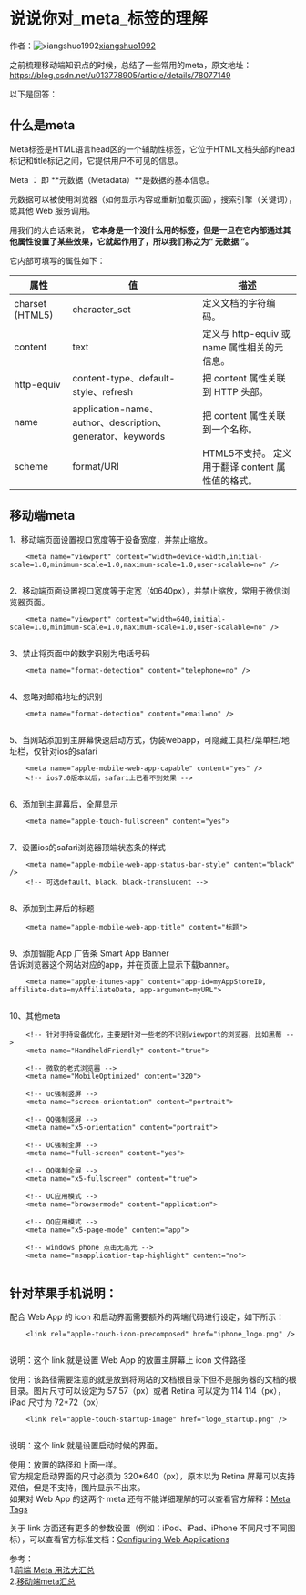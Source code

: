 # 说说你对_meta_标签的理解

作者：![xiangshuo1992](https://avatars.githubusercontent.com/u/21164035?s=80&u=8fa0338daad064ce6ed37ce7a3778cf8582ec347&v=4)[xiangshuo1992](https://github/xiangshuo1992)

之前梳理移动端知识点的时候，总结了一些常用的meta，原文地址：<https://blog.csdn.net/u013778905/article/details/78077149>

以下是回答：

## 什么是meta

Meta标签是HTML语言head区的一个辅助性标签，它位于HTML文档头部的head标记和title标记之间，它提供用户不可见的信息。

Meta ： 即 **元数据（Metadata）**是数据的基本信息。

元数据可以被使用浏览器（如何显示内容或重新加载页面），搜索引擎（关键词），或其他 Web 服务调用。

用我们的大白话来说， **它本身是一个没什么用的标签，但是一旦在它内部通过其他属性设置了某些效果，它就起作用了，所以我们称之为“ 元数据 ”。**

它内部可填写的属性如下：

| 属性 | 值 | 描述  
---|---|---  
charset (HTML5) | character_set | 定义文档的字符编码。  
content | text | 定义与 http-equiv 或 name 属性相关的元信息。  
http-equiv | content-type、default-style、refresh | 把 content 属性关联到 HTTP 头部。  
name | application-name、author、description、generator、keywords | 把 content 属性关联到一个名称。  
scheme | format/URI | HTML5不支持。 定义用于翻译 content 属性值的格式。  
  
## 移动端meta

1、移动端页面设置视口宽度等于设备宽度，并禁止缩放。
``` 
    <meta name="viewport" content="width=device-width,initial-scale=1.0,minimum-scale=1.0,maximum-scale=1.0,user-scalable=no" />
    
```

2、移动端页面设置视口宽度等于定宽（如640px），并禁止缩放，常用于微信浏览器页面。
``` 
    <meta name="viewport" content="width=640,initial-scale=1.0,minimum-scale=1.0,maximum-scale=1.0,user-scalable=no" />
    
```

3、禁止将页面中的数字识别为电话号码
``` 
    <meta name="format-detection" content="telephone=no" />
    
```

4、忽略对邮箱地址的识别
``` 
    <meta name="format-detection" content="email=no" />
    
```

5、当网站添加到主屏幕快速启动方式，伪装webapp，可隐藏工具栏/菜单栏/地址栏，仅针对ios的safari
``` 
    <meta name="apple-mobile-web-app-capable" content="yes" />
    <!-- ios7.0版本以后，safari上已看不到效果 -->
    
```

6、添加到主屏幕后，全屏显示
``` 
    <meta name="apple-touch-fullscreen" content="yes">
    
```

7、设置ios的safari浏览器顶端状态条的样式
``` 
    <meta name="apple-mobile-web-app-status-bar-style" content="black" />
    <!-- 可选default、black、black-translucent -->
    
```

8、添加到主屏后的标题
``` 
    <meta name="apple-mobile-web-app-title" content="标题">
    
```

9、添加智能 App 广告条 Smart App Banner  
告诉浏览器这个网站对应的app，并在页面上显示下载banner。
``` 
    <meta name="apple-itunes-app" content="app-id=myAppStoreID, affiliate-data=myAffiliateData, app-argument=myURL">
    
```

10、其他meta
``` 
    <!-- 针对手持设备优化，主要是针对一些老的不识别viewport的浏览器，比如黑莓 -->
    <meta name="HandheldFriendly" content="true">
    
    <!-- 微软的老式浏览器 -->
    <meta name="MobileOptimized" content="320">
    
    <!-- uc强制竖屏 -->
    <meta name="screen-orientation" content="portrait">
    
    <!-- QQ强制竖屏 -->
    <meta name="x5-orientation" content="portrait">
    
    <!-- UC强制全屏 -->
    <meta name="full-screen" content="yes">
    
    <!-- QQ强制全屏 -->
    <meta name="x5-fullscreen" content="true">
    
    <!-- UC应用模式 -->
    <meta name="browsermode" content="application">
    
    <!-- QQ应用模式 -->
    <meta name="x5-page-mode" content="app">
    
    <!-- windows phone 点击无高光 -->
    <meta name="msapplication-tap-highlight" content="no">
    
```

## 针对苹果手机说明：

配合 Web App 的 icon 和启动界面需要额外的两端代码进行设定，如下所示：
``` 
    <link rel="apple-touch-icon-precomposed" href="iphone_logo.png" />
    
```

说明：这个 link 就是设置 Web App 的放置主屏幕上 icon 文件路径

使用：该路径需要注意的就是放到将网站的文档根目录下但不是服务器的文档的根目录。图片尺寸可以设定为 57 57（px）或者 Retina 可以定为 114 114（px），iPad 尺寸为 72*72（px）
``` 
    <link rel="apple-touch-startup-image" href="logo_startup.png" />
    
```

说明：这个 link 就是设置启动时候的界面。

使用：放置的路径和上面一样。  
官方规定启动界面的尺寸必须为 320*640（px），原本以为 Retina 屏幕可以支持双倍，但是不支持，图片显示不出来。  
如果对 Web App 的这两个 meta 还有不能详细理解的可以查看官方解释：[Meta Tags](https://developer.apple.com/safari/resources/#documentation/appleapplications/reference/SafariHTMLRef/Articles/MetaTags.html)

关于 link 方面还有更多的参数设置（例如：iPod、iPad、iPhone 不同尺寸不同图标），可以查看官方标准文档：[Configuring Web Applications](https://developer.apple.com/safari/resources/#documentation/AppleApplications/Reference/SafariWebContent/ConfiguringWebApplications/ConfiguringWebApplications.html)

参考：  
1.[前端 Meta 用法大汇总](http://www.jianshu.com/p/850d2a209ba8)  
2.[移动端meta汇总](http://www.cnblogs.com/futai/p/5343969.html)
